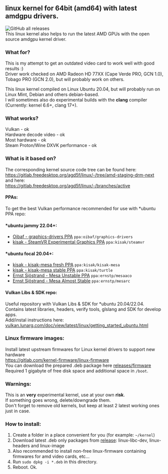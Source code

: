 ## linux kernel for 64bit (amd64) with latest amdgpu drivers.

![GitHub all releases](https://img.shields.io/github/downloads/Mr-Precise/linux-kernel-with-amdgpu-bin/total?color=%23477CE0&label=Total%20downloads%3A&style=flat-square)  
This linux kernel also helps to run the latest AMD GPUs with the open source amdgpu kernel driver. 
### What for?
This is my attempt to get an outdated video card to work well with good results :)  
Driver work checked on AMD Radeon HD 77XX (Cape Verde PRO, GCN 1.0), Tobago PRO (GCN 2.0), but will probably work on others.  

This linux kernel compiled on Linux Ubuntu 20.04, but will probably run on Linux Mint, Debian and others debian-based.  
I will sometimes also do experimental builds with the **clang** compiler (Currently: kernel 6.6+, clang 17+).

### What works?
Vulkan - ok  
Hardware decode video - ok  
Most hardware - ok  
Steam Proton/Wine DXVK performance - ok

### What is it based on?
The corresponding kernel source code tree can be found here:  
https://gitlab.freedesktop.org/agd5f/linux/-/tree/amd-staging-drm-next  
and here:  
https://gitlab.freedesktop.org/agd5f/linux/-/branches/active

#### PPAs:
To get the best Vulkan performance recommended for use with *ubuntu PPA repo:
#### *ubuntu jammy 22.04+:  
- [Oibaf - graphics-drivers PPA](https://launchpad.net/~oibaf/+archive/ubuntu/graphics-drivers) `ppa:oibaf/graphics-drivers`  
- [kisak - SteamVR Experimental Graphics PPA](https://launchpad.net/~kisak/+archive/ubuntu/steamvr) `ppa:kisak/steamvr`  
#### *ubuntu focal 20.04+:  
- [kisak - kisak-mesa fresh PPA](https://launchpad.net/~kisak/+archive/ubuntu/kisak-mesa) `ppa:kisak/kisak-mesa`  
- [kisak - kisak-mesa stable PPA](https://launchpad.net/~kisak/+archive/ubuntu/turtle) `ppa:kisak/turtle`  
- [Ernst Sjöstrand - Mesa Unstable PPA](https://launchpad.net/~ernstp/+archive/ubuntu/mesaaco) `ppa:ernstp/mesaaco`  
- [Ernst Sjöstrand - Mesa Almost Stable](https://launchpad.net/~ernstp/+archive/ubuntu/mesarc) `ppa:ernstp/mesarc`  

#### Vulkan Libs & SDK repo:
Useful repository with Vulkan Libs & SDK for *ubuntu 20.04/22.04.  
Contains latest libraries, headers, verify tools, glslang and SDK for develop apps.  
Add/instal instructions here: 
[vulkan.lunarg.com/doc/view/latest/linux/getting_started_ubuntu.html](https://vulkan.lunarg.com/doc/view/latest/linux/getting_started_ubuntu.html)

### Linux firmware images:
Install latest upstream firmwares for Linux kernel drivers to support new hardware  
https://gitlab.com/kernel-firmware/linux-firmware  
You can download the prepared .deb package here [releases/firmware](https://github.com/Mr-Precise/linux-kernel-with-amdgpu-bin/releases/tag/firmware)  
Required 1 gigabyte of free disk space and additional space in `/boot`.

### Warnings:
This is an **very** experimental kernel, use at your own **risk**.  
If something goes wrong, delete/downgrade them.  
Don't forget to remove old kernels, but keep at least 2 latest working ones just in case.

### How to install:
1. Create a folder in a place convenient for you (for example: `~/kernel`)
2. Download latest .deb only packages from [release](https://github.com/Mr-Precise/linux-kernel-with-amdgpu-bin/releases): linux-libc-dev, linux-headers and linux-image
3. Also recommended to install non-free linux-firmware containing firmwares for amd video cards, etc...
4. Run `sudo dpkg -i *.deb` in this directory.
5. Reboot. Ok.  
